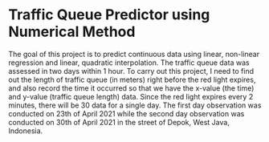 # Traffic Queue Predictor using Numerical Method

The goal of this project is to predict continuous data using linear, non-linear regression and linear, quadratic interpolation.
The traffic queue data was assessed in two days within 1 hour. To carry out this project, I need to find out the length of traffic queue (in meters) right before
the red light expires, and also record the time it occurred so that we have the x-value (the time) and y-value (traffic queue length) data. Since the red light expires
every 2 minutes, there will be 30 data for a single day. The first day observation was conducted on 23th of April 2021 while the second day observation was conducted on
30th of April 2021 in the street of Depok, West Java, Indonesia.
